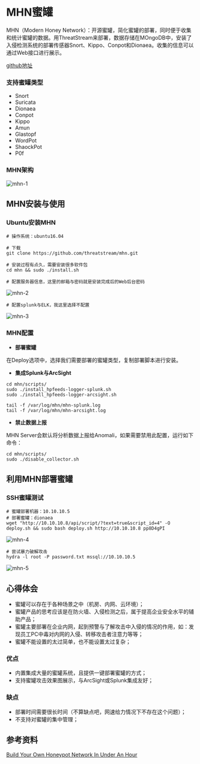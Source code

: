 # MHN蜜罐

MHN（Modern Honey Network）：开源蜜罐，简化蜜罐的部署，同时便于收集和统计蜜罐的数据。用ThreatStream来部署，数据存储在MOngoDB中，安装了入侵检测系统的部署传感器Snort、Kippo、Conpot和Dionaea。收集的信息可以通过Web接口进行展示。

[github地址](https://github.com/threatstream/mhn)

### 支持蜜罐类型
* Snort
* Suricata
* Dionaea
* Conpot
* Kippo
* Amun
* Glastopf
* WordPot
* ShaockPot
* P0f

### MHN架构
![mhn-1](https://github.com/bloodzer0/ossa/raw/master/infrastructure-security/host-security/img/mhn-1.png)

## MHN安装与使用
### Ubuntu安装MHN
```
# 操作系统：ubuntu16.04

# 下载
git clone https://github.com/threatstream/mhn.git

# 安装过程有点久，需要安装很多软件包
cd mhn && sudo ./install.sh

# 配置服务器信息，这里的邮箱与密码就是安装完成后的Web后台密码
```

![mhn-2](https://github.com/bloodzer0/ossa/raw/master/infrastructure-security/host-security/img/mhn-2.png)

```
# 配置splunk与ELK，我这里选择不配置
```

![mhn-3](https://github.com/bloodzer0/ossa/raw/master/infrastructure-security/host-security/img/mhn-3.png)

### MHN配置
* **部署蜜罐**

在Deploy选项中，选择我们需要部署的蜜罐类型，复制部署脚本进行安装。

* **集成Splunk与ArcSight**

```
cd mhn/scripts/
sudo ./install_hpfeeds-logger-splunk.sh
sudo ./install_hpfeeds-logger-arcsight.sh

tail -f /var/log/mhn/mhn-splunk.log
tail -f /var/log/mhn/mhn-arcsight.log
```

* **禁止数据上报**

MHN Server会默认将分析数据上报给Anomali，如果需要禁用此配置，运行如下命令：

```
cd mhn/scripts/
sudo ./disable_collector.sh
```

## 利用MHN部署蜜罐
### SSH蜜罐测试

```
# 蜜罐部署机器：10.10.10.5
# 部署蜜罐：dionaea
wget "http://10.10.10.8/api/script/?text=true&script_id=4" -O deploy.sh && sudo bash deploy.sh http://10.10.10.8 pp8D4gPI
```

![mhn-4](https://github.com/bloodzer0/ossa/raw/master/infrastructure-security/host-security/img/mhn-4.png)

```
# 尝试暴力破解攻击
hydra -l root -P password.txt mssql://10.10.10.5
```

![mhn-5](https://github.com/bloodzer0/ossa/raw/master/infrastructure-security/host-security/img/mhn-5.png)

## 心得体会
* 蜜罐可以存在于各种场景之中（机房、内网、云环境）；
* 蜜罐产品的思考应该是在防火墙、入侵检测之后，属于提高企业安全水平的辅助产品；
* 蜜罐主要部署在企业内网，起到预警与了解攻击中入侵的情况的作用，如：发现员工PC中毒对内网的入侵、转移攻击者注意力等等；
* 蜜罐不能设置的太过简单，也不能设置太过复杂；

### 优点
* 内置集成大量的蜜罐系统，且提供一键部署蜜罐的方式；
* 支持蜜罐攻击效果图展示，与ArcSight或Splunk集成友好；

### 缺点
* 部署时间需要很长时间（不算缺点吧，网速给力情况下不存在这个问题）；
* 不支持对蜜罐的集中管理；

## 参考资料
[Build Your Own Honeypot Network In Under An Hour](https://jerrygamblin.com/2017/05/29/build-your-own-honeypot-network-in-under-an-hour/)
